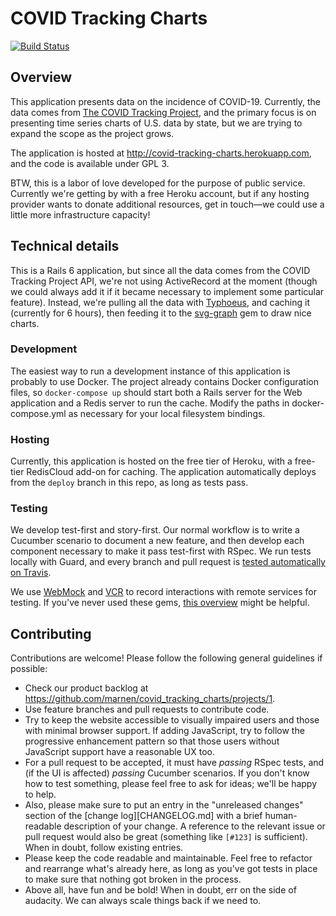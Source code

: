 # COVID Tracking Charts

[![Build Status](https://travis-ci.org/marnen/covid_tracking_charts.svg?branch=master)](https://travis-ci.org/marnen/covid_tracking_charts)

## Overview

This application presents data on the incidence of COVID-19. Currently, the data comes from [The COVID Tracking Project](http://covidtracking.com), and the primary focus is on presenting time series charts of U.S. data by state, but we are trying to expand the scope as the project grows.

The application is hosted at http://covid-tracking-charts.herokuapp.com, and the code is available under GPL 3.

BTW, this is a labor of love developed for the purpose of public service. Currently we're getting by with a free Heroku account, but if any hosting provider wants to donate additional resources, get in touch—we could use a little more infrastructure capacity!

## Technical details

This is a Rails 6 application, but since all the data comes from the COVID Tracking Project API, we're not using ActiveRecord at the moment (though we could always add it if it became necessary to implement some particular feature). Instead, we're pulling all the data with [Typhoeus](https://github.com/typhoeus/typhoeus), and caching it (currently for 6 hours), then feeding it to the [svg-graph](https://github.com/lumean/svg-graph2) gem to draw nice charts.

### Development

The easiest way to run a development instance of this application is probably to use Docker. The project already contains Docker configuration files, so `docker-compose up` should start both a Rails server for the Web application and a Redis server to run the cache. Modify the paths in docker-compose.yml as necessary for your local filesystem bindings.

### Hosting

Currently, this application is hosted on the free tier of Heroku, with a free-tier RedisCloud add-on for caching. The application automatically deploys from the `deploy` branch in this repo, as long as tests pass.

### Testing

We develop test-first and story-first. Our normal workflow is to write a Cucumber scenario to document a new feature, and then develop each component necessary to make it pass test-first with RSpec. We run tests locally with Guard, and every branch and pull request is [tested automatically on Travis](https://travis-ci.org/github/marnen/covid_tracking_charts).

We use [WebMock](https://github.com/bblimke/webmock) and [VCR](https://github.com/vcr/vcr) to record interactions with remote services for testing. If you've never used these gems, [this overview](http://marnen.github.io/webmock-presentation/webmock.html) might be helpful.

## Contributing

Contributions are welcome! Please follow the following general guidelines if possible:

* Check our product backlog at https://github.com/marnen/covid_tracking_charts/projects/1.
* Use feature branches and pull requests to contribute code.
* Try to keep the website accessible to visually impaired users and those with minimal browser support. If adding JavaScript, try to follow the progressive enhancement pattern so that those users without JavaScript support have a reasonable UX too.
* For a pull request to be accepted, it must have *passing* RSpec tests, and (if the UI is affected) *passing* Cucumber scenarios. If you don't know how to test something, please feel free to ask for ideas; we'll be happy to help.
* Also, please make sure to put an entry in the "unreleased changes" section of the [change log][CHANGELOG.md] with a brief human-readable description of your change. A reference to the relevant issue or pull request would also be great (something like `[#123]` is sufficient). When in doubt, follow existing entries.
* Please keep the code readable and maintainable. Feel free to refactor and rearrange what's already here, as long as you've got tests in place to make sure that nothing got broken in the process.
* Above all, have fun and be bold! When in doubt, err on the side of audacity. We can always scale things back if we need to.
